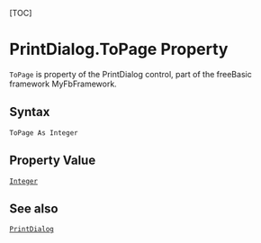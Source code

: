 [TOC]
# PrintDialog.ToPage Property

`ToPage` is property of the PrintDialog control, part of the freeBasic framework MyFbFramework.
## Syntax
```freeBasic
ToPage As Integer
```
## Property Value
[`Integer`]("https://www.freebasic.net/wiki/KeyPgInteger")
## See also
[`PrintDialog`](PrintDialog.md)
